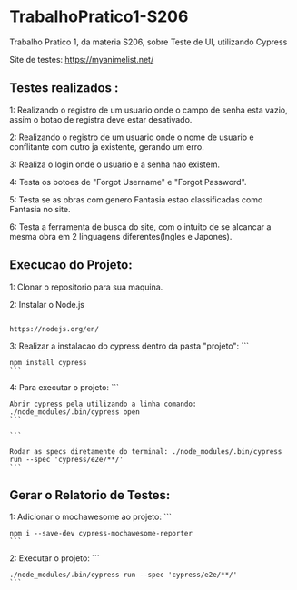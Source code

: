 # TrabalhoPratico1-S206
Trabalho Pratico 1, da materia S206, sobre Teste de UI, utilizando Cypress

Site de testes: https://myanimelist.net/

## Testes realizados :

1: Realizando o registro de um usuario onde o campo de senha esta vazio, assim o botao de registra deve estar desativado.

2: Realizando o registro de um usuario onde o nome de usuario e conflitante com outro ja existente, gerando um erro.

3: Realiza o login onde o usuario e a senha nao existem.

4: Testa os botoes de "Forgot Username" e "Forgot Password".

5: Testa se as obras com genero Fantasia estao classificadas como Fantasia no site.

6: Testa a ferramenta de busca do site, com o intuito de se alcancar a mesma obra em 2 linguagens diferentes(Ingles e Japones).


## Execucao do Projeto:

1: Clonar o repositorio para sua maquina.

2: Instalar o Node.js
```

https://nodejs.org/en/

```

3: Realizar a instalacao do cypress dentro da pasta "projeto":
    ```
    
    npm install cypress
    ```

4: Para executar o projeto:
    ```
    
    Abrir cypress pela utilizando a linha comando: ./node_modules/.bin/cypress open
    ```
    
    ```
    
    Rodar as specs diretamente do terminal: ./node_modules/.bin/cypress run --spec 'cypress/e2e/**/'
    ```

## Gerar o Relatorio de Testes:

1: Adicionar o mochawesome ao projeto:
    ```
    
    npm i --save-dev cypress-mochawesome-reporter
    ```

2: Executar o projeto:
    ```
    
    ./node_modules/.bin/cypress run --spec 'cypress/e2e/**/'
    ```
